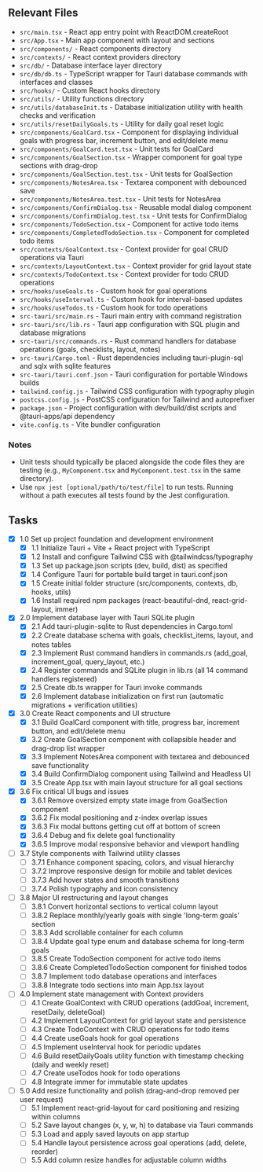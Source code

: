 ## Relevant Files

- `src/main.tsx` - React app entry point with ReactDOM.createRoot
- `src/App.tsx` - Main app component with layout and sections
- `src/components/` - React components directory
- `src/contexts/` - React context providers directory  
- `src/db/` - Database interface layer directory
- `src/db/db.ts` - TypeScript wrapper for Tauri database commands with interfaces and classes
- `src/hooks/` - Custom React hooks directory
- `src/utils/` - Utility functions directory
- `src/utils/databaseInit.ts` - Database initialization utility with health checks and verification
- `src/utils/resetDailyGoals.ts` - Utility for daily goal reset logic
- `src/components/GoalCard.tsx` - Component for displaying individual goals with progress bar, increment button, and edit/delete menu
- `src/components/GoalCard.test.tsx` - Unit tests for GoalCard
- `src/components/GoalSection.tsx` - Wrapper component for goal type sections with drag-drop
- `src/components/GoalSection.test.tsx` - Unit tests for GoalSection  
- `src/components/NotesArea.tsx` - Textarea component with debounced save
- `src/components/NotesArea.test.tsx` - Unit tests for NotesArea
- `src/components/ConfirmDialog.tsx` - Reusable modal dialog component
- `src/components/ConfirmDialog.test.tsx` - Unit tests for ConfirmDialog
- `src/components/TodoSection.tsx` - Component for active todo items
- `src/components/CompletedTodoSection.tsx` - Component for completed todo items
- `src/contexts/GoalContext.tsx` - Context provider for goal CRUD operations via Tauri
- `src/contexts/LayoutContext.tsx` - Context provider for grid layout state
- `src/contexts/TodoContext.tsx` - Context provider for todo CRUD operations
- `src/hooks/useGoals.ts` - Custom hook for goal operations
- `src/hooks/useInterval.ts` - Custom hook for interval-based updates
- `src/hooks/useTodos.ts` - Custom hook for todo operations
- `src-tauri/src/main.rs` - Tauri main entry with command registration
- `src-tauri/src/lib.rs` - Tauri app configuration with SQL plugin and database migrations
- `src-tauri/src/commands.rs` - Rust command handlers for database operations (goals, checklists, layout, notes)
- `src-tauri/Cargo.toml` - Rust dependencies including tauri-plugin-sql and sqlx with sqlite features
- `src-tauri/tauri.conf.json` - Tauri configuration for portable Windows builds
- `tailwind.config.js` - Tailwind CSS configuration with typography plugin
- `postcss.config.js` - PostCSS configuration for Tailwind and autoprefixer
- `package.json` - Project configuration with dev/build/dist scripts and @tauri-apps/api dependency
- `vite.config.ts` - Vite bundler configuration

### Notes

- Unit tests should typically be placed alongside the code files they are testing (e.g., `MyComponent.tsx` and `MyComponent.test.tsx` in the same directory).
- Use `npx jest [optional/path/to/test/file]` to run tests. Running without a path executes all tests found by the Jest configuration.

## Tasks

- [x] 1.0 Set up project foundation and development environment
  - [x] 1.1 Initialize Tauri + Vite + React project with TypeScript
  - [x] 1.2 Install and configure Tailwind CSS with @tailwindcss/typography
  - [x] 1.3 Set up package.json scripts (dev, build, dist) as specified
  - [x] 1.4 Configure Tauri for portable build target in tauri.conf.json
  - [x] 1.5 Create initial folder structure (src/components, contexts, db, hooks, utils)
  - [x] 1.6 Install required npm packages (react-beautiful-dnd, react-grid-layout, immer)

- [x] 2.0 Implement database layer with Tauri SQLite plugin
  - [x] 2.1 Add tauri-plugin-sqlite to Rust dependencies in Cargo.toml
  - [x] 2.2 Create database schema with goals, checklist_items, layout, and notes tables
  - [x] 2.3 Implement Rust command handlers in commands.rs (add_goal, increment_goal, query_layout, etc.)
  - [x] 2.4 Register commands and SQLite plugin in lib.rs (all 14 command handlers registered)
  - [x] 2.5 Create db.ts wrapper for Tauri invoke commands
  - [x] 2.6 Implement database initialization on first run (automatic migrations + verification utilities)

- [x] 3.0 Create React components and UI structure
  - [x] 3.1 Build GoalCard component with title, progress bar, increment button, and edit/delete menu
  - [x] 3.2 Create GoalSection component with collapsible header and drag-drop list wrapper
  - [x] 3.3 Implement NotesArea component with textarea and debounced save functionality
  - [x] 3.4 Build ConfirmDialog component using Tailwind and Headless UI
  - [x] 3.5 Create App.tsx with main layout structure for all goal sections

- [x] 3.6 Fix critical UI bugs and issues
  - [x] 3.6.1 Remove oversized empty state image from GoalSection component
  - [x] 3.6.2 Fix modal positioning and z-index overlap issues
  - [x] 3.6.3 Fix modal buttons getting cut off at bottom of screen
  - [x] 3.6.4 Debug and fix delete goal functionality
  - [x] 3.6.5 Improve modal responsive behavior and viewport handling

- [ ] 3.7 Style components with Tailwind utility classes
  - [ ] 3.7.1 Enhance component spacing, colors, and visual hierarchy
  - [ ] 3.7.2 Improve responsive design for mobile and tablet devices
  - [ ] 3.7.3 Add hover states and smooth transitions
  - [ ] 3.7.4 Polish typography and icon consistency

- [ ] 3.8 Major UI restructuring and layout changes
  - [ ] 3.8.1 Convert horizontal sections to vertical column layout
  - [ ] 3.8.2 Replace monthly/yearly goals with single 'long-term goals' section
  - [ ] 3.8.3 Add scrollable container for each column
  - [ ] 3.8.4 Update goal type enum and database schema for long-term goals
  - [ ] 3.8.5 Create TodoSection component for active todo items
  - [ ] 3.8.6 Create CompletedTodoSection component for finished todos
  - [ ] 3.8.7 Implement todo database operations and interfaces
  - [ ] 3.8.8 Integrate todo sections into main App.tsx layout

- [ ] 4.0 Implement state management with Context providers
  - [ ] 4.1 Create GoalContext with CRUD operations (addGoal, increment, resetDaily, deleteGoal)
  - [ ] 4.2 Implement LayoutContext for grid layout state and persistence
  - [ ] 4.3 Create TodoContext with CRUD operations for todo items
  - [ ] 4.4 Create useGoals hook for goal operations
  - [ ] 4.5 Implement useInterval hook for periodic updates
  - [ ] 4.6 Build resetDailyGoals utility function with timestamp checking (daily and weekly reset)
  - [ ] 4.7 Create useTodos hook for todo operations
  - [ ] 4.8 Integrate immer for immutable state updates

- [ ] 5.0 Add resize functionality and polish (drag-and-drop removed per user request)
  - [ ] 5.1 Implement react-grid-layout for card positioning and resizing within columns
  - [ ] 5.2 Save layout changes (x, y, w, h) to database via Tauri commands
  - [ ] 5.3 Load and apply saved layouts on app startup
  - [ ] 5.4 Handle layout persistence across goal operations (add, delete, reorder)
  - [ ] 5.5 Add column resize handles for adjustable column widths 